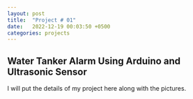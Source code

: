 ```yaml
---
layout: post
title:  "Project # 01"
date:   2022-12-19 00:03:50 +0500
categories: projects
---
```

## Water Tanker Alarm Using Arduino and Ultrasonic Sensor

I will put the details of my project here along with the pictures.
